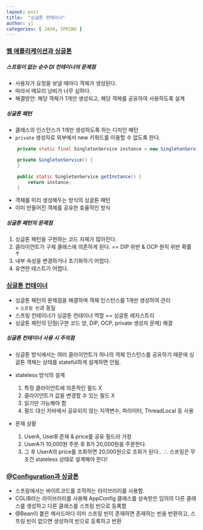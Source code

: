 ```yaml
---
layout: post
title:  "싱글톤 컨테이너"
author: yj
categories: [ JAVA, SPRING ]
---
```


### <a href="#">웹 애플리케이션과 싱글톤</a>

##### 스프링이 없는 순수 DI 컨테이너의 문제점
- 사용자가 요청을 보낼 때마다 객체가 생성된다.
- 따라서 메모리 낭비가 너무 심하다.
- 해결방안: 해당 객체가 1개만 생성되고, 해당 객체를 공유하여 사용하도록 설계

##### 싱글톤 패턴
- 클래스의 인스턴스가 1개만 생성하도록 하는 디자인 패턴
-  `private` 생성자로 외부에서 new 키워드를 이용할 수 없도록 한다.
```java
    private static final SingletonService instance = new SingletonService();

    private SingletonService() {
    }

    public static SingletonService getInstance() {
        return instance;
    }
```
- 객체를 미리 생성해두는 방식의 싱글톤 패턴
- 이미 만들어진 객체를 공유한 효율적인 방식

##### 싱글톤 패턴의 문제점
1. 싱글톤 패턴을 구현하는 코드 자체가 많아진다.
2. 클라이언트가 구체 클래스에 의존하게 된다. == DIP 위반 & OCP 원칙 위반 확률 ↑
3. 내부 속성을 변경하거나 초기화하기 어렵다.
4. 유연한 테스트가 어렵다.

### <a href="#">싱글톤 컨테이너</a>
- 싱글톤 패턴의 문제점을 해결하며 객체 인스턴스를 1개만 생성하여 관리<br/>
= `스프링 빈`과 동일
- 스프링 컨테이너가 싱글톤 컨테이너 역할 == 싱글톤 레지스트리
- 싱글톤 패턴의 단점(구현 코드 양, DIP, OCP, private 생성자 문제) 해결

##### 싱글톤 컨테이너 사용 시 주의점
- 싱글톤 방식에서는 여러 클라이언트가 하나의 객체 인스턴스를 공유하기 때문에 싱글톤 객체는 상태를 stateful하게 설계하면 안됨.
- stateless 방식의 설계
    1. 특정 클라이언트에 의존적인 필드 X
    2. 클라이언트가 값을 변경할 수 있는 필드 X
    3. 읽기만 가능해야 함
    4. 필드 대신 자바에서 공유되지 않는 지역변수, 파라미터, ThreadLocal 등 사용

- 문제 상황
    1. UserA, UserB 존재 & price를 공유 필드라 가정
    2. UserA가 10,000원 주문 후 B가 20,000원을 주문한다.
    3. 그 후 UserA의 price를 조회하면 20,000원으로 조회가 된다..
    ∴ 스프링은 무조건 stateless 상태로 설계해야 한다!

### <a href="#">@Configuration과 싱글톤</a>
- 스프링에서는 바이트코드를 조작하는 라이브러리를 사용함.
- CGLIB라는 라이브러리를 사용해 AppConfig 클래스를 상속받은 임의의 다른 클래스를 생성하고 다른 클래스를 스프링 빈으로 등록함
- @Bean이 붙은 메서드마다 이미 스프링 빈이 존재하면 존재하는 빈을 반환하고, 스프링 빈이 없으면 생성하여 빈으로 등록하고 반환

